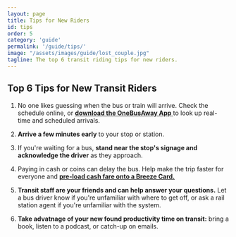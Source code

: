 ```yaml
---
layout: page
title: Tips for New Riders
id: tips
order: 5
category: 'guide'
permalink: '/guide/tips/'
image: "/assets/images/guide/lost_couple.jpg"
tagline: The top 6 transit riding tips for new riders.
---
```


## Top 6 Tips for New Transit Riders

1.  No one likes guessing when the bus or train will arrive.  Check the schedule online, or <a href="http://atltransit.org/guide/safety/#real-time-info"> **download the OneBusAway App** </a> to look up real-time and scheduled arrivals.

2.  **Arrive a few minutes early** to your stop or station.

3.  If you're waiting for a bus, **stand near the stop's signage and acknowledge the driver** as they approach.

4.  Paying in cash or coins can delay the bus.  Help make the trip faster for everyone and <a href="http://www.breezecard.com/"> **pre-load cash fare onto a Breeze Card.** </a>

5.  **Transit staff are your friends and can help answer your questions.**  Let a bus driver know if you're unfamiliar with where to get off, or ask a rail station agent if you're unfamiliar with the system.

6.  **Take advatnage of your new found productivity time on transit:** bring a book, listen to a podcast, or catch-up on emails.
